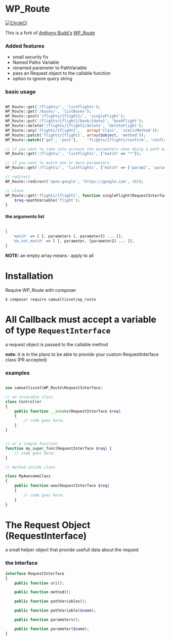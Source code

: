 WP_Route
====

[![CircleCI](https://circleci.com/gh/SamuelTissot/WP_Route/tree/master.svg?style=svg)](https://circleci.com/gh/SamuelTissot/WP_Route/tree/master)

This is a fork of [Anthony Budd's](https://github.com/anthonybudd) [WP_Route](https://github.com/anthonybudd/WP_Route)

### Added features 
- small security fix
- Named Paths Variable
- renamed parameter to PathVariable
- pass an Request object to the callable function
- option to ignore query string


### basic usage
```php

WP_Route::get('/flights/', 'listFlights');
WP_Route::get('/buses/', 'listBuses');
WP_Route::post('/flights/{flight}/', 'singleFlight');
WP_Route::put('/flights/{flight}/book/{date}', 'bookFlight');
WP_Route::delete('/flights/{flight}/delete', 'deleteFlight');
WP_Route::any('flights/{flight}',   array('Class', 'staticMethod'));
WP_Route::patch('flights/{flight}', array($object, 'method'));
WP_Route::match(['get', 'post'],    'flights/{flight}/confirm', 'confirmFlight');

// if you want to take into account the parameters when doing a path match 
WP_Route::get('/flights/', 'listFlights', ["match" => "*"]);

// if you want to match one or more parameters
WP_Route::get('/flights/', 'listFlights', ["match" => ['param2', 'param2', ...]]);

// redirect
WP_Route::redirect('open-google', 'https://google.com', 301);

// close
WP_Route::get('flights/{flight}', function singleFlight(RequestInterface $req) {
    $req->pathVariable('flight');
}

```

#### the arguments list
```php

[
   'match' => [ [, parameters [, parameter2] ... ]],
   'do_not_match' => [ [, parameter, [parameter2] ... ]],
]
```
**NOTE:** an empty array means : apply to all

# Installation

Require WP_Route with composer

```
$ composer require samueltissot/wp_route
```


# All Callback must accept a variable of type `RequestInterface`
a request object is passed to the callable method

**note:** it is in the plans to be able to provide your custom RequestInterface class (PR accepted)

### examples
```php

use samueltissot\WP_Route\RequestInterface;

// an invocable class
class Controller
{
    public function __invoke(RequestInterface $req)
    {
        // code goes here;
    }
}


// or a simple function
function my_super_func(RequestInterface $req) {
    // code goes here;
}

// method inside class

class MyAwesomeClass
{
    public function wow(RequestInterface $req)
    {
        // code goes here;
    }
}

```


# The Request Object (RequestInterface)
a small helper object that provide usefull data about the request

### the Interface
```php
interface RequestInterface
{
    public function uri();

    public function method();

    public function pathVariables();

    public function pathVariable($name);

    public function parameters();

    public function parameter($name);
}
```
